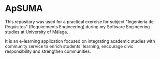 # ApSUMA

This repository was used for a practical exercise for subject "Ingeniería de Requisitos" (Requirements Engineering) during my Software Engineering studies at University of Málaga.

It is an e-learning application focused on integrating academic studies with community service to enrich students' learning, encourage civic responsibility and strengthen communities.
